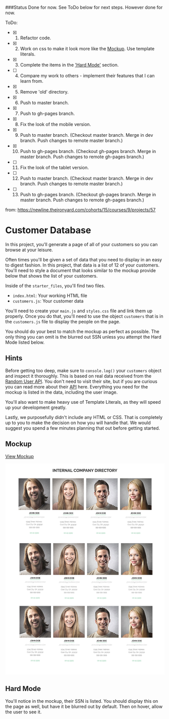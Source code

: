 ###Status
Done for now. See ToDo below for next steps. However done for now.

ToDo:
- [X] 1. Refactor code.
- [X] 2. Work on css to make it look more like the [Mockup](#mockup). Use template literals.
- [X] 3. Complete the items in the ['Hard Mode'](#hard-mode) section.
- [ ] 4. Compare my work to others - implement their features that I can learn from.
- [X] 5. Remove 'old' directory.
- [X] 6. Push to master branch.
- [X] 7. Push to gh-pages branch.
- [X] 8. Fix the look of the mobile version.
- [X] 9. Push to master branch. (Checkout master branch. Merge in dev branch. Push changes to remote master branch.)
- [X] 10. Push to gh-pages branch. (Checkout gh-pages branch. Merge in master branch. Push changes to remote gh-pages branch.)
- [ ] 11. Fix the look of the tablet version.
- [ ] 12. Push to master branch. (Checkout master branch. Merge in dev branch. Push changes to remote master branch.)
- [ ] 13. Push to gh-pages branch. (Checkout gh-pages branch. Merge in master branch. Push changes to remote gh-pages branch.)

from: https://newline.theironyard.com/cohorts/15/courses/9/projects/57

# Customer Database
In this project, you'll generate a page of all of your customers so you can browse at your leisure.

Often times you'll be given a set of data that you need to display in an easy to digest fashion. In this project, that data is a list of 12 of your customers. You'll need to style a document that looks similar to the mockup provide below that shows the list of your customers.

Inside of the `starter_files`, you'll find two files.

* `index.html`: Your working HTML file
* `customers.js`: Your customer data

You'll need to create your `main.js` and `styles.css` file and link them up properly. Once you do that, you'll need to use the object `customers` that is in the `customers.js` file to display the people on the page.

You should do your best to match the mockup as perfect as possible. The only thing you can omit is the blurred out SSN unless you attempt the Hard Mode listed below.

## Hints

Before getting too deep, make sure to `console.log()` your `customers` object and inspect it thoroughly. This is based on real data received from the [Random User API](https://randomuser.me/). You don't need to visit their site, but if you are curious you can read more about their [API](https://randomuser.me/documentation) here. Everything you need for the mockup is listed in the data, including the user image.

You'll also want to make heavy use of Template Literals, as they will speed up your development greatly.

Lastly, we purposefully didn't include any HTML or CSS. That is completely up to you to make the decision on how you will handle that. We would suggest you spend a few minutes planning that out before getting started.

## Mockup

[View Mockup](/images/65ab3f02-users.jpg)

![View Mockup](/images/65ab3f02-users.jpg)

## Hard Mode

You'll notice in the mockup, their SSN is listed. You should display this on the page as well, but have it be blurred out by default. Then on hover, allow the user to see it.
